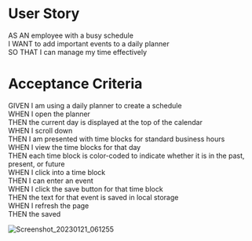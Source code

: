 # User Story
AS AN employee with a busy schedule  </br>
I WANT to add important events to a daily planner  
SO THAT I can manage my time effectively  

# Acceptance Criteria  
GIVEN I am using a daily planner to create a schedule</br>
WHEN I open the planner</br>
THEN the current day is displayed at the top of the calendar</br>
WHEN I scroll down</br>
THEN I am presented with time blocks for standard business hours</br>
WHEN I view the time blocks for that day</br>
THEN each time block is color-coded to indicate whether it is in the past, present, or future</br>
WHEN I click into a time block</br>
THEN I can enter an event</br>
WHEN I click the save button for that time block</br>
THEN the text for that event is saved in local storage</br>
WHEN I refresh the page</br>
THEN the saved</br>






![Screenshot_20230121_061255](https://user-images.githubusercontent.com/113002223/213896186-8b84ac50-3ee4-4451-a3cc-47eabfae2da2.png)
